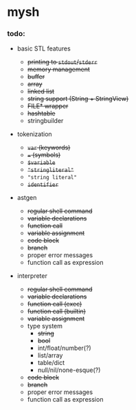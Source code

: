 # mysh

### todo:

* basic STL features
  * ~~printing to `stdout`/`stderr`~~
  * ~~memory management~~
  * ~~buffer~~
  * ~~array~~
  * ~~linked list~~
  * ~~string support (String + StringView)~~
  * ~~FILE* wrapper~~
  * ~~hashtable~~
  * stringbuilder

* tokenization
  * ~~`var` (keywords)~~
  * ~~`=` (symbols)~~
  * ~~`$variable`~~
  * ~~`"stringliteral"`~~
  * `"string literal"`
  * ~~`identifier`~~

* astgen
  * ~~regular shell command~~
  * ~~variable declarations~~
  * ~~function call~~
  * ~~variable assignment~~
  * ~~code block~~
  * ~~branch~~
  * proper error messages
  * function call as expression

* interpreter
  * ~~regular shell command~~
  * ~~variable declarations~~
  * ~~function call (exec)~~
  * ~~function call (builtin)~~
  * ~~variable assignment~~
  * type system
    * ~~string~~
    * ~~bool~~
    * int/float/number(?)
    * list/array
    * table/dict
    * null/nil/none-esque(?)
  * ~~code block~~
  * ~~branch~~
  * proper error messages
  * function call as expression
